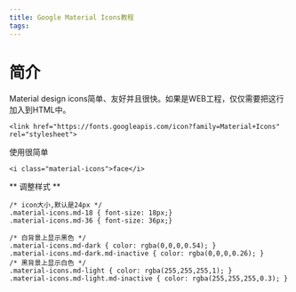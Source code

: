 ```yaml
---
title: Google Material Icons教程
tags:
---
```

# 简介
Material design icons简单、友好并且很快。如果是WEB工程，仅仅需要把这行加入到HTML中。
```
<link href="https://fonts.googleapis.com/icon?family=Material+Icons" rel="stylesheet">
```
使用很简单
```
<i class="material-icons">face</i>
```
** 调整样式 **
```
/* icon大小,默认是24px */
.material-icons.md-18 { font-size: 18px;}
.material-icons.md-36 { font-size: 36px;}

/* 白背景上显示黑色 */
.material-icons.md-dark { color: rgba(0,0,0,0.54); }
.material-icons.md-dark.md-inactive { color: rgba(0,0,0,0.26); }
/* 黑背景上显示白色 */
.material-icons.md-light { color: rgba(255,255,255,1); }
.material-icons.md-light.md-inactive { color: rgba(255,255,255,0.3); }
```